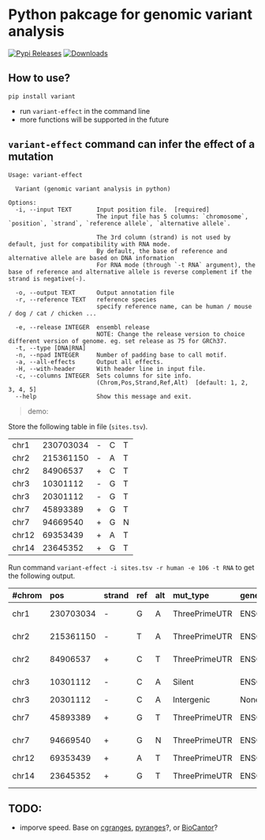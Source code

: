 # Python pakcage for genomic variant analysis

[![Pypi Releases](https://img.shields.io/pypi/v/variant.svg)](https://pypi.python.org/pypi/variant)
[![Downloads](https://pepy.tech/badge/variant)](https://pepy.tech/project/variant)

## How to use?

```
pip install variant
```

- run `variant-effect` in the command line
- more functions will be supported in the future

## `variant-effect` command can infer the effect of a mutation

```
Usage: variant-effect

  Variant (genomic variant analysis in python)

Options:
  -i, --input TEXT       Input position file.  [required]
                         The input file has 5 columns: `chromosome`, `position`, `strand`, `reference allele`, `alternative allele`.

                         The 3rd column (strand) is not used by default, just for compatibility with RNA mode.
                         By default, the base of reference and alternative allele are based on DNA information
                         For RNA mode (through `-t RNA` argument), the base of reference and alternative allele is reverse complement if the strand is negative(-).

  -o, --output TEXT      Output annotation file
  -r, --reference TEXT   reference species
                         specify reference name, can be human / mouse / dog / cat / chicken ...

  -e, --release INTEGER  ensembl release
                         NOTE: Change the release version to choice different version of genome. eg. set release as 75 for GRCh37.
  -t, --type [DNA|RNA]
  -n, --npad INTEGER     Number of padding base to call motif.
  -a, --all-effects      Output all effects.
  -H, --with-header      With header line in input file.
  -c, --columns INTEGER  Sets columns for site info.
                         (Chrom,Pos,Strand,Ref,Alt)  [default: 1, 2, 3, 4, 5]
  --help                 Show this message and exit.
```

> demo:

Store the following table in file (`sites.tsv`).

|       |           |     |     |     |
| :---- | :-------- | :-- | :-- | :-- |
| chr1  | 230703034 | -   | C   | T   |
| chr2  | 215361150 | -   | A   | T   |
| chr2  | 84906537  | +   | C   | T   |
| chr3  | 10301112  | -   | G   | T   |
| chr3  | 20301112  | -   | G   | T   |
| chr7  | 45893389  | +   | G   | T   |
| chr7  | 94669540  | +   | G   | N   |
| chr12 | 69353439  | +   | A   | T   |
| chr14 | 23645352  | +   | G   | T   |

Run command `variant-effect -i sites.tsv -r human -e 106 -t RNA` to get the following output.

| #chrom | pos       | strand | ref | alt | mut_type      | gene_name               | gene_pos | transcript_name             | transcript_pos | transcript_motif      | coding_pos | codon_ref | aa_pos | aa_ref | distance2splice |
| :----- | :-------- | :----- | :-- | :-- | :------------ | :---------------------- | :------- | :-------------------------- | :------------- | :-------------------- | :--------- | :-------- | :----- | :----- | :-------------- |
| chr1   | 230703034 | -      | G   | A   | ThreePrimeUTR | ENSG00000135744(AGT)    | 42543    | ENST00000680041(AGT-208)    | 1753           | TGTGTCACCCCCAGTCTCCCA | None       | None      | None   | None   | 295             |
| chr2   | 215361150 | -      | T   | A   | ThreePrimeUTR | ENSG00000115414(FN1)    | 74924    | ENST00000323926(FN1-201)    | 8012           | GGCCCGCAATACTGTAGGAAC | None       | None      | None   | None   | 476             |
| chr2   | 84906537  | +      | C   | T   | ThreePrimeUTR | ENSG00000034510(TMSB10) | 882      | ENST00000233143(TMSB10-201) | 327            | CCTGGGCACTCCGCGCCGATG | None       | None      | None   | None   | 148             |
| chr3   | 10301112  | -      | C   | A   | Silent        | ENSG00000157020(SEC13)  | 20001    | ENST00000397117(SEC13-209)  | 1441           | TTGATCATCTGCCTTAACGTG | 849        | CTG       | 283    | L      | 35              |
| chr3   | 20301112  | -      | C   | A   | Intergenic    | None                    | None     | None                        | None           | None                  | None       | None      | None   | None   | None            |
| chr7   | 45893389  | +      | G   | T   | ThreePrimeUTR | ENSG00000146678(IGFBP1) | 5030     | ENST00000275525(IGFBP1-201) | 1243           | CAAAGCTCCTGCGTCTGTTTT | None       | None      | None   | None   | 429             |
| chr7   | 94669540  | +      | G   | N   | ThreePrimeUTR | ENSG00000242265(PEG10)  | 13216    | ENST00000612941(PEG10-206)  | 6240           | TTTTACCCCTGTCAGTAGCCC | None       | None      | None   | None   | 5030            |
| chr12  | 69353439  | +      | A   | T   | ThreePrimeUTR | ENSG00000090382(LYZ)    | 5059     | ENST00000261267(LYZ-201)    | 695            | TAGAACTAATACTGGTGAAAA | None       | None      | None   | None   | 286             |
| chr14  | 23645352  | +      | G   | T   | ThreePrimeUTR | ENSG00000100867(DHRS2)  | 15238    | ENST00000344777(DHRS2-202)  | 1391           | CTGCCATTCTGCCAGACTAGC | None       | None      | None   | None   | 210             |

## TODO:

- imporve speed. Base on [cgranges](https://github.com/lh3/cgranges), [pyranges](https://github.com/biocore-ntnu/pyranges)?, or [BioCantor](https://github.com/InscriptaLabs/BioCantor)?
